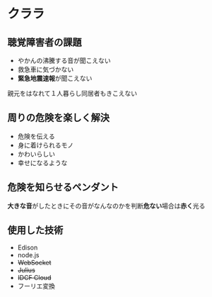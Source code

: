 # クララ

## 聴覚障害者の課題

- やかんの沸騰する音が聞こえない
- 救急車に気づかない
- **緊急地震速報**が聞こえない

親元をはなれて１人暮らし同居者もきこえない

## 周りの危険を楽しく解決

- 危険を伝える
- 身に着けられるモノ
- かわいらしい
- 幸せになるような

## 危険を知らせるペンダント

**大きな音**がしたときにその音がなんなのかを判断**危ない**場合は**赤く**光る

## 使用した技術

- Edison
- node.js
- ~~WebSocket~~
- ~~Julius~~
- ~~IDCF Cloud~~
- フーリエ変換
